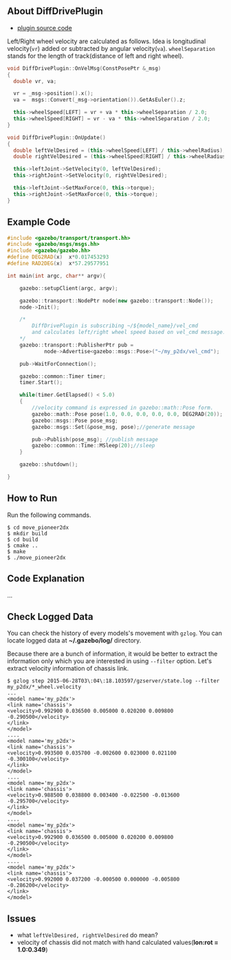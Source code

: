 ## About DiffDrivePlugin

* [plugin source code](diff_wheel_plugin)

Left/Right wheel velocity are calculated as follows.
Idea is longitudinal velocity(`vr`) added or subtracted by angular velocity(`va`).
`wheelSeparation` stands for the length of track(distance of left and right wheel).

```c++
void DiffDrivePlugin::OnVelMsg(ConstPosePtr &_msg)
{
  double vr, va;

  vr = _msg->position().x();
  va =  msgs::Convert(_msg->orientation()).GetAsEuler().z;

  this->wheelSpeed[LEFT] = vr + va * this->wheelSeparation / 2.0;
  this->wheelSpeed[RIGHT] = vr - va * this->wheelSeparation / 2.0;
}

void DiffDrivePlugin::OnUpdate()
{
  double leftVelDesired = (this->wheelSpeed[LEFT] / this->wheelRadius);
  double rightVelDesired = (this->wheelSpeed[RIGHT] / this->wheelRadius);

  this->leftJoint->SetVelocity(0, leftVelDesired);
  this->rightJoint->SetVelocity(0, rightVelDesired);

  this->leftJoint->SetMaxForce(0, this->torque);
  this->rightJoint->SetMaxForce(0, this->torque);
}
```

## Example Code

```c++
#include <gazebo/transport/transport.hh>
#include <gazebo/msgs/msgs.hh>
#include <gazebo/gazebo.hh>
#define DEG2RAD(x)  x*0.017453293
#define RAD2DEG(x)  x*57.29577951

int main(int argc, char** argv){

    gazebo::setupClient(argc, argv);

    gazebo::transport::NodePtr node(new gazebo::transport::Node());
    node->Init();

    /*
        DiffDrivePlugin is subscribing ~/${model_name}/vel_cmd
        and calculates left/right wheel speed based on vel_cmd message.
    */
    gazebo::transport::PublisherPtr pub =
            node->Advertise<gazebo::msgs::Pose>("~/my_p2dx/vel_cmd");

    pub->WaitForConnection();

    gazebo::common::Timer timer;
    timer.Start();

    while(timer.GetElapsed() < 5.0)
    {
        //velocity command is expressed in gazebo::math::Pose form.
        gazebo::math::Pose pose(1.0, 0.0, 0.0, 0.0, 0.0, DEG2RAD(20));
        gazebo::msgs::Pose pose_msg;
        gazebo::msgs::Set(&pose_msg, pose);//generate message

        pub->Publish(pose_msg); //publish message
        gazebo::common::Time::MSleep(20);//sleep
    }

    gazebo::shutdown();

}
```

## How to Run

Run the following commands.

```shell
$ cd move_pioneer2dx
$ mkdir build
$ cd build
$ cmake ..
$ make
$ ./move_pioneer2dx
```

## Code Explanation
...

## Check Logged Data

You can check the history of every models's movement with `gzlog`.
You can locate logged data at **~/.gazebo/log/** directory.

Because there are a bunch of information, it would be better to extract the information only which you are interested in using `--filter` option.
Let's extract velocity information of chassis link.

```shell
$ gzlog step 2015-06-28T03\:04\:18.103597/gzserver/state.log --filter my_p2dx/*_wheel.velocity
...
<model name='my_p2dx'>
<link name='chassis'>
<velocity>0.992900 0.036500 0.005000 0.020200 0.009800 -0.290500</velocity>
</link>
</model>
....
<model name='my_p2dx'>
<link name='chassis'>
<velocity>0.993500 0.035700 -0.002600 0.023000 0.021100 -0.300100</velocity>
</link>
</model>
....
<model name='my_p2dx'>
<link name='chassis'>
<velocity>0.988500 0.038800 0.003400 -0.022500 -0.013600 -0.295700</velocity>
</link>
</model>
....
<model name='my_p2dx'>
<link name='chassis'>
<velocity>0.992900 0.036500 0.005000 0.020200 0.009800 -0.290500</velocity>
</link>
</model>
....
<model name='my_p2dx'>
<link name='chassis'>
<velocity>0.992000 0.037200 -0.000500 0.000000 -0.005800 -0.286200</velocity>
</link>
</model>
```

## Issues

* what `leftVelDesired, rightVelDesired` do mean?
* velocity of chassis did not match with hand calculated values(**lon:rot = 1.0:0.349**)


[diff_wheel_plugin]: https://bitbucket.org/osrf/gazebo/src/8091da8b3c529a362f39b042095e12c94656a5d1/plugins/DiffDrivePlugin.cc?at=gazebo2_2.2.5
